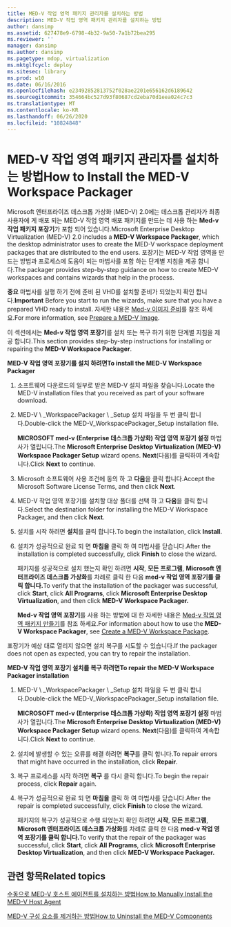```yaml
---
title: MED-V 작업 영역 패키지 관리자를 설치하는 방법
description: MED-V 작업 영역 패키지 관리자를 설치하는 방법
author: dansimp
ms.assetid: 627478e9-6798-4b32-9a50-7a1b72bea295
ms.reviewer: ''
manager: dansimp
ms.author: dansimp
ms.pagetype: mdop, virtualization
ms.mktglfcycl: deploy
ms.sitesec: library
ms.prod: w10
ms.date: 06/16/2016
ms.openlocfilehash: e23492852813752f028ae2201e656162d6189642
ms.sourcegitcommit: 354664bc527d93f80687cd2eba70d1eea024c7c3
ms.translationtype: MT
ms.contentlocale: ko-KR
ms.lasthandoff: 06/26/2020
ms.locfileid: "10824848"
---
```

# <span data-ttu-id="3f075-103">MED-V 작업 영역 패키지 관리자를 설치하는 방법</span><span class="sxs-lookup"><span data-stu-id="3f075-103">How to Install the MED-V Workspace Packager</span></span>


<span data-ttu-id="3f075-104">Microsoft 엔터프라이즈 데스크톱 가상화 (MED-V) 2.0에는 데스크톱 관리자가 최종 사용자에 게 배포 되는 MED-V 작업 영역 배포 패키지를 만드는 데 사용 하는 **Med-v 작업 패키지 포장기**가 포함 되어 있습니다.</span><span class="sxs-lookup"><span data-stu-id="3f075-104">Microsoft Enterprise Desktop Virtualization (MED-V) 2.0 includes a **MED-V Workspace Packager**, which the desktop administrator uses to create the MED-V workspace deployment packages that are distributed to the end users.</span></span> <span data-ttu-id="3f075-105">포장기는 MED-V 작업 영역을 만드는 방법과 프로세스에 도움이 되는 마법사를 포함 하는 단계별 지침을 제공 합니다.</span><span class="sxs-lookup"><span data-stu-id="3f075-105">The packager provides step-by-step guidance on how to create MED-V workspaces and contains wizards that help in the process.</span></span>

<span data-ttu-id="3f075-106">**중요**  마법사를 실행 하기 전에 준비 된 VHD를 설치할 준비가 되었는지 확인 합니다.</span><span class="sxs-lookup"><span data-stu-id="3f075-106">**Important** Before you start to run the wizards, make sure that you have a prepared VHD ready to install.</span></span> <span data-ttu-id="3f075-107">자세한 내용은 [Med-v 이미지 준비](prepare-a-med-v-image.md)를 참조 하세요.</span><span class="sxs-lookup"><span data-stu-id="3f075-107">For more information, see [Prepare a MED-V Image](prepare-a-med-v-image.md).</span></span>

 

<span data-ttu-id="3f075-108">이 섹션에서는 **Med-v 작업 영역 포장기**를 설치 또는 복구 하기 위한 단계별 지침을 제공 합니다.</span><span class="sxs-lookup"><span data-stu-id="3f075-108">This section provides step-by-step instructions for installing or repairing the **MED-V Workspace Packager**.</span></span>

**<span data-ttu-id="3f075-109">MED-V 작업 영역 포장기를 설치 하려면</span><span class="sxs-lookup"><span data-stu-id="3f075-109">To install the MED-V Workspace Packager</span></span>**

1.  <span data-ttu-id="3f075-110">소프트웨어 다운로드의 일부로 받은 MED-V 설치 파일을 찾습니다.</span><span class="sxs-lookup"><span data-stu-id="3f075-110">Locate the MED-V installation files that you received as part of your software download.</span></span>

2.  <span data-ttu-id="3f075-111">MED-V \ _WorkspacePackager \ _Setup 설치 파일을 두 번 클릭 합니다.</span><span class="sxs-lookup"><span data-stu-id="3f075-111">Double-click the MED-V\_WorkspacePackager\_Setup installation file.</span></span>

    <span data-ttu-id="3f075-112">**MICROSOFT med-v (Enterprise 데스크톱 가상화) 작업 영역 포장기 설정** 마법사가 열립니다.</span><span class="sxs-lookup"><span data-stu-id="3f075-112">The **Microsoft Enterprise Desktop Virtualization (MED-V) Workspace Packager Setup** wizard opens.</span></span> <span data-ttu-id="3f075-113">**Next**(다음)를 클릭하여 계속합니다.</span><span class="sxs-lookup"><span data-stu-id="3f075-113">Click **Next** to continue.</span></span>

3.  <span data-ttu-id="3f075-114">Microsoft 소프트웨어 사용 조건에 동의 하 고 **다음**을 클릭 합니다.</span><span class="sxs-lookup"><span data-stu-id="3f075-114">Accept the Microsoft Software License Terms, and then click **Next**.</span></span>

4.  <span data-ttu-id="3f075-115">MED-V 작업 영역 포장기를 설치할 대상 폴더를 선택 하 고 **다음**을 클릭 합니다.</span><span class="sxs-lookup"><span data-stu-id="3f075-115">Select the destination folder for installing the MED-V Workspace Packager, and then click **Next**.</span></span>

5.  <span data-ttu-id="3f075-116">설치를 시작 하려면 **설치**를 클릭 합니다.</span><span class="sxs-lookup"><span data-stu-id="3f075-116">To begin the installation, click **Install**.</span></span>

6.  <span data-ttu-id="3f075-117">설치가 성공적으로 완료 되 면 **마침을** 클릭 하 여 마법사를 닫습니다.</span><span class="sxs-lookup"><span data-stu-id="3f075-117">After the installation is completed successfully, click **Finish** to close the wizard.</span></span>

    <span data-ttu-id="3f075-118">패키지를 성공적으로 설치 했는지 확인 하려면 **시작**, **모든 프로그램**, **Microsoft 엔터프라이즈 데스크톱 가상화**를 차례로 클릭 한 다음 **med-v 작업 영역 포장기를 클릭 합니다.**</span><span class="sxs-lookup"><span data-stu-id="3f075-118">To verify that the installation of the packager was successful, click **Start**, click **All Programs**, click **Microsoft Enterprise Desktop Virtualization**, and then click **MED-V Workspace Packager.**</span></span>

    <span data-ttu-id="3f075-119">**Med-v 작업 영역 포장기**를 사용 하는 방법에 대 한 자세한 내용은 [Med-v 작업 영역 패키지 만들기](create-a-med-v-workspace-package.md)를 참조 하세요.</span><span class="sxs-lookup"><span data-stu-id="3f075-119">For information about how to use the **MED-V Workspace Packager**, see [Create a MED-V Workspace Package](create-a-med-v-workspace-package.md).</span></span>

<span data-ttu-id="3f075-120">포장기가 예상 대로 열리지 않으면 설치 복구를 시도할 수 있습니다.</span><span class="sxs-lookup"><span data-stu-id="3f075-120">If the packager does not open as expected, you can try to repair the installation.</span></span>

**<span data-ttu-id="3f075-121">MED-V 작업 영역 포장기 설치를 복구 하려면</span><span class="sxs-lookup"><span data-stu-id="3f075-121">To repair the MED-V Workspace Packager installation</span></span>**

1.  <span data-ttu-id="3f075-122">MED-V \ _WorkspacePackager \ _Setup 설치 파일을 두 번 클릭 합니다.</span><span class="sxs-lookup"><span data-stu-id="3f075-122">Double-click the MED-V\_WorkspacePackager\_Setup installation file.</span></span>

    <span data-ttu-id="3f075-123">**MICROSOFT med-v (Enterprise 데스크톱 가상화) 작업 영역 포장기 설정** 마법사가 열립니다.</span><span class="sxs-lookup"><span data-stu-id="3f075-123">The **Microsoft Enterprise Desktop Virtualization (MED-V) Workspace Packager Setup** wizard opens.</span></span> <span data-ttu-id="3f075-124">**Next**(다음)를 클릭하여 계속합니다.</span><span class="sxs-lookup"><span data-stu-id="3f075-124">Click **Next** to continue.</span></span>

2.  <span data-ttu-id="3f075-125">설치에 발생할 수 있는 오류를 해결 하려면 **복구**를 클릭 합니다.</span><span class="sxs-lookup"><span data-stu-id="3f075-125">To repair errors that might have occurred in the installation, click **Repair**.</span></span>

3.  <span data-ttu-id="3f075-126">복구 프로세스를 시작 하려면 **복구** 를 다시 클릭 합니다.</span><span class="sxs-lookup"><span data-stu-id="3f075-126">To begin the repair process, click **Repair** again.</span></span>

4.  <span data-ttu-id="3f075-127">복구가 성공적으로 완료 되 면 **마침을** 클릭 하 여 마법사를 닫습니다.</span><span class="sxs-lookup"><span data-stu-id="3f075-127">After the repair is completed successfully, click **Finish** to close the wizard.</span></span>

    <span data-ttu-id="3f075-128">패키지의 복구가 성공적으로 수행 되었는지 확인 하려면 **시작**, **모든 프로그램**, **Microsoft 엔터프라이즈 데스크톱 가상화**를 차례로 클릭 한 다음 **med-v 작업 영역 포장기를 클릭 합니다.**</span><span class="sxs-lookup"><span data-stu-id="3f075-128">To verify that the repair of the packager was successful, click **Start**, click **All Programs**, click **Microsoft Enterprise Desktop Virtualization**, and then click **MED-V Workspace Packager.**</span></span>

## <span data-ttu-id="3f075-129">관련 항목</span><span class="sxs-lookup"><span data-stu-id="3f075-129">Related topics</span></span>


[<span data-ttu-id="3f075-130">수동으로 MED-V 호스트 에이전트를 설치하는 방법</span><span class="sxs-lookup"><span data-stu-id="3f075-130">How to Manually Install the MED-V Host Agent</span></span>](how-to-manually-install-the-med-v-host-agent.md)

[<span data-ttu-id="3f075-131">MED-V 구성 요소를 제거하는 방법</span><span class="sxs-lookup"><span data-stu-id="3f075-131">How to Uninstall the MED-V Components</span></span>](how-to-uninstall-the-med-v-components.md)

 

 





